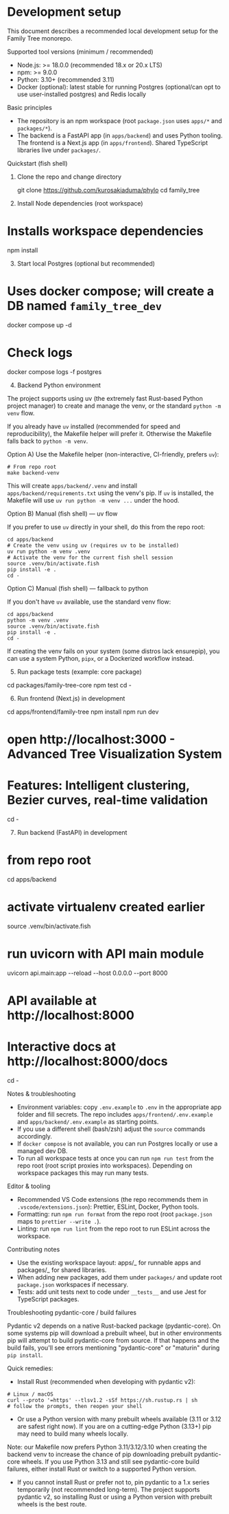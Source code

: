 # Development setup

This document describes a recommended local development setup for the Family Tree monorepo.

Supported tool versions (minimum / recommended)

- Node.js: >= 18.0.0 (recommended 18.x or 20.x LTS)
- npm: >= 9.0.0
- Python: 3.10+ (recommended 3.11)
- Docker (optional): latest stable for running Postgres (optional/can opt to use user-installed postgres) and Redis locally

Basic principles

- The repository is an npm workspace (root `package.json` uses `apps/*` and `packages/*`).
- The backend is a FastAPI app (in `apps/backend`) and uses Python tooling. The frontend is a Next.js app (in `apps/frontend`). Shared TypeScript libraries live under `packages/`.

Quickstart (fish shell)

1. Clone the repo and change directory

   git clone https://github.com/kurosakiaduma/phylo
   cd family_tree

2. Install Node dependencies (root workspace)

# Installs workspace dependencies

npm install

3. Start local Postgres (optional but recommended)

# Uses docker compose; will create a DB named `family_tree_dev`

docker compose up -d

# Check logs

docker compose logs -f postgres

4. Backend Python environment

The project supports using uv (the extremely fast Rust-based Python project manager) to create and manage the venv, or the standard `python -m venv` flow.

If you already have `uv` installed (recommended for speed and reproducibility), the Makefile helper will prefer it. Otherwise the Makefile falls back to `python -m venv`.

Option A) Use the Makefile helper (non-interactive, CI-friendly, prefers `uv`):

```fish
# From repo root
make backend-venv
```

This will create `apps/backend/.venv` and install `apps/backend/requirements.txt` using the venv's pip. If `uv` is installed, the Makefile will use `uv run python -m venv ...` under the hood.

Option B) Manual (fish shell) — uv flow

If you prefer to use `uv` directly in your shell, do this from the repo root:

```fish
cd apps/backend
# Create the venv using uv (requires uv to be installed)
uv run python -m venv .venv
# Activate the venv for the current fish shell session
source .venv/bin/activate.fish
pip install -e .
cd -
```

Option C) Manual (fish shell) — fallback to python

If you don't have `uv` available, use the standard venv flow:

```fish
cd apps/backend
python -m venv .venv
source .venv/bin/activate.fish
pip install -e .
cd -
```

If creating the venv fails on your system (some distros lack ensurepip), you can use a system Python, `pipx`, or a Dockerized workflow instead.

5. Run package tests (example: core package)

cd packages/family-tree-core
npm test
cd -

6. Run frontend (Next.js) in development

cd apps/frontend/family-tree
npm install
npm run dev

# open http://localhost:3000 - Advanced Tree Visualization System
# Features: Intelligent clustering, Bezier curves, real-time validation

cd -

7. Run backend (FastAPI) in development

# from repo root

cd apps/backend

# activate virtualenv created earlier

source .venv/bin/activate.fish

# run uvicorn with API main module

uvicorn api.main:app --reload --host 0.0.0.0 --port 8000

# API available at http://localhost:8000
# Interactive docs at http://localhost:8000/docs

cd -

Notes & troubleshooting

- Environment variables: copy `.env.example` to `.env` in the appropriate app folder and fill secrets. The repo includes `apps/frontend/.env.example` and `apps/backend/.env.example` as starting points.
- If you use a different shell (bash/zsh) adjust the `source` commands accordingly.
- If `docker compose` is not available, you can run Postgres locally or use a managed dev DB.
- To run all workspace tests at once you can run `npm run test` from the repo root (root script proxies into workspaces). Depending on workspace packages this may run many tests.

Editor & tooling

- Recommended VS Code extensions (the repo recommends them in `.vscode/extensions.json`): Prettier, ESLint, Docker, Python tools.
- Formatting: run `npm run format` from the repo root (root `package.json` maps to `prettier --write .`).
- Linting: run `npm run lint` from the repo root to run ESLint across the workspace.

Contributing notes

- Use the existing workspace layout: apps/_ for runnable apps and packages/_ for shared libraries.
- When adding new packages, add them under `packages/` and update root `package.json` workspaces if necessary.
- Tests: add unit tests next to code under `__tests__` and use Jest for TypeScript packages.

Troubleshooting pydantic-core / build failures

Pydantic v2 depends on a native Rust-backed package (pydantic-core). On some systems pip will download a prebuilt wheel, but in other environments pip will attempt to build pydantic-core from source. If that happens and the build fails, you'll see errors mentioning "pydantic-core" or "maturin" during `pip install`.

Quick remedies:

- Install Rust (recommended when developing with pydantic v2):

```fish
# Linux / macOS
curl --proto '=https' --tlsv1.2 -sSf https://sh.rustup.rs | sh
# follow the prompts, then reopen your shell
```

- Or use a Python version with many prebuilt wheels available (3.11 or 3.12 are safest right now). If you are on a cutting-edge Python (3.13+) pip may need to build many wheels locally.

Note: our Makefile now prefers Python 3.11/3.12/3.10 when creating the backend venv to increase the chance of pip downloading prebuilt pydantic-core wheels. If you use Python 3.13 and still see pydantic-core build failures, either install Rust or switch to a supported Python version.

- If you cannot install Rust or prefer not to, pin pydantic to a 1.x series temporarily (not recommended long-term). The project supports pydantic v2, so installing Rust or using a Python version with prebuilt wheels is the best route.
